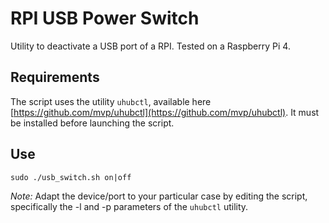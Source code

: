 # RPI USB Power Switch

Utility to deactivate a USB port of a RPI.
Tested on a Raspberry Pi 4.

## Requirements

The script uses the utility ```uhubctl```, available here [https://github.com/mvp/uhubctl](https://github.com/mvp/uhubctl). It must be installed before launching the script.

## Use

```sudo ./usb_switch.sh on|off ```

*Note:* Adapt the device/port to your particular case by editing the script, specifically the -l and -p parameters of the ```uhubctl``` utility. 